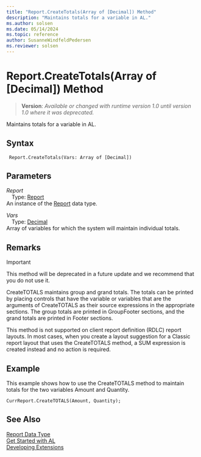 ```yaml
---
title: "Report.CreateTotals(Array of [Decimal]) Method"
description: "Maintains totals for a variable in AL."
ms.author: solsen
ms.date: 05/14/2024
ms.topic: reference
author: SusanneWindfeldPedersen
ms.reviewer: solsen
---
```

[//]: # (START>DO_NOT_EDIT)
[//]: # (IMPORTANT:Do not edit any of the content between here and the END>DO_NOT_EDIT.)
[//]: # (Any modifications should be made in the .xml files in the ModernDev repo.)
# Report.CreateTotals(Array of [Decimal]) Method
> **Version**: _Available or changed with runtime version 1.0 until version 1.0 where it was deprecated._

Maintains totals for a variable in AL.


## Syntax
```AL
 Report.CreateTotals(Vars: Array of [Decimal])
```
## Parameters
*Report*  
&emsp;Type: [Report](report-data-type.md)  
An instance of the [Report](report-data-type.md) data type.  

*Vars*  
&emsp;Type: [Decimal](../decimal/decimal-data-type.md)  
Array of variables for which the system will maintain individual totals.  



[//]: # (IMPORTANT: END>DO_NOT_EDIT)

## Remarks  

> [!IMPORTANT]  
> This method will be deprecated in a future update and we recommend that you do not use it.

CreateTOTALS maintains group and grand totals. The totals can be printed by placing controls that have the variable or variables that are the arguments of CreateTOTALS as their source expressions in the appropriate sections. The group totals are printed in GroupFooter sections, and the grand totals are printed in Footer sections.  
  
This method is not supported on client report definition \(RDLC\) report layouts. In most cases, when you create a layout suggestion for a Classic report layout that uses the CreateTOTALS method, a SUM expression is created instead and no action is required.  
  
## Example  
 This example shows how to use the CreateTOTALS method to maintain totals for the two variables Amount and Quantity.  
  
```  
CurrReport.CreateTOTALS(Amount, Quantity);  
```  

## See Also
[Report Data Type](report-data-type.md)  
[Get Started with AL](../../devenv-get-started.md)  
[Developing Extensions](../../devenv-dev-overview.md)